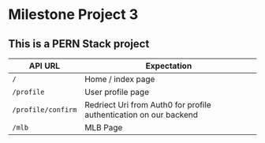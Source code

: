 # Milestone Project 3

## This is a PERN Stack project


| API URL | Expectation |
|-------|--------|
| `/` | Home / index page |
| `/profile` | User profile page |
| `/profile/confirm` | Redriect Uri from Auth0 for profile authentication on our backend |
| `/mlb` | MLB Page |